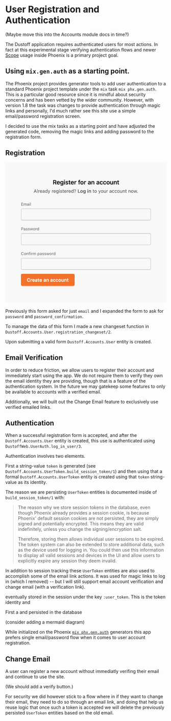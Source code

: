 # User Registration and Authentication

(Maybe move this into the Accounts module docs in time?)

The Dustoff application requires authenticated users for most actions. In fact at this experimental stage verifying authentication flows and newer [Scope](https://hexdocs.pm/phoenix/1.8.0-rc.3/scopes.html) usage inside Phoenix is a primary project goal.

## Using `mix.gen.auth` as a starting point.

The Phoenix project provides generator tools to add user authentication to a standard Phoenix project template under the `mix` task `mix phx.gen.auth`. This is a particular good resource since it is mindful about security concerns and has been vetted by the wider community. However, with version 1.8 the task was changes to provide authentication through magic links and personally, I'd much rather see this site use a simple email/password registration screen. 

I decided to use the mix tasks as a starting point and have adjusted the generated code, removing the magic links and adding password to the registration form.

## Registration

![Screenshot: Registration Form](images/registration-form.png)

Previously this form asked for just `email` and I expanded the form to ask for `password` and `password_confirmation`.

To manage the data of this form I made a new changeset function in `Dustoff.Accounts.User.registration_changeset/2`.

Upon submitting a valid form `Dustoff.Accounts.User` entity is created.

## Email Verification

In order to reduce friction, we allow users to register their account and immediately start using the app. We do not require them to verify they own the email identity they are providing, though that is a feature of the authentication system. In the future we may gatekeep some features to only be available to accounts with a verified email.

Additionally, we will built out the Change Email feature to exclusively use verified emailed links.

## Authentication

When a successful registration form is accepted, and after the `Dustoff.Accounts.User` entity is created, this use is authenticated using `DustoffWeb.UserAuth.log_in_user/3`.

Authentication involves two elements.

First a string-value `token` is generated (see `Dustoff.Accounts.UserToken.build_session_token/1`) and then using that a formal `Dustoff.Accounts.UserToken` entity is created using that `token` string-value as its identity.

The reason we are persisting `UserToken` entities is documented inside of `build_session_token/1` with:

> The reason why we store session tokens in the database, even though Phoenix
> already provides a session cookie, is because Phoenix' default session cookies
> are not persisted, they are simply signed and potentially encrypted. This
> means they are valid indefinitely, unless you change the signing/encryption
> salt.
> 
> Therefore, storing them allows individual user sessions to be expired. The
> token system can also be extended to store additional data, such as the device
> used for logging in. You could then use this information to display all valid
> sessions and devices in the UI and allow users to explicitly expire any
> session they deem invalid.

In addition to session tracking these `UserToken` entities are also used to accomplish some of the email link actions. It was used for magic links to log in (which I removed) -- but I will still support email account verification and change email (with a verification link).

 eventually stored in the session under the key `:user_token`. This is the token identity and 

First a and persisted in the database

(consider adding a mermaid diagram)


While initialized on the Phoenix [`mix phx.gen.auth`](https://hexdocs.pm/phoenix/1.8.0-rc.3/mix_phx_gen_auth.html) generators this app prefers single email/password flow when it comes to user account registration.

## Change Email

A user can register a new account without immediatly verifing their email and continue to use the site.

(We should add a verify button.)

For security we did however stick to a flow where in if they want to change their email, they need to do so through an email link, and doing that help us reuse logic that once such a token is accepted we will delete the previously persisted `UserToken` entities based on the old email.
